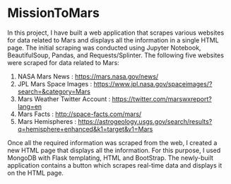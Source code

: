# MissionToMars

 In this project, I have built a web application that scrapes various websites for data related to Mars and displays all the information in a single HTML page.
 The initial scraping was conducted using Jupyter Notebook, BeautifulSoup, Pandas, and Requests/Splinter. The following five websites were scraped for data related to Mars:
 1. NASA Mars News : https://mars.nasa.gov/news/
 2. JPL Mars Space Images : https://www.jpl.nasa.gov/spaceimages/?search=&category=Mars
 3. Mars Weather Twitter Account : https://twitter.com/marswxreport?lang=en
 4. Mars Facts : http://space-facts.com/mars/
 5. Mars Hemispheres : https://astrogeology.usgs.gov/search/results?q=hemisphere+enhanced&k1=target&v1=Mars
 
 Once all the required information was scraped from the web, I created a new HTML page that displays all the information. For this purpose, I used MongoDB with Flask templating, HTML and BootStrap. 
 The newly-built application contains a button which scrapes real-time data and displays it on the HTML page.
